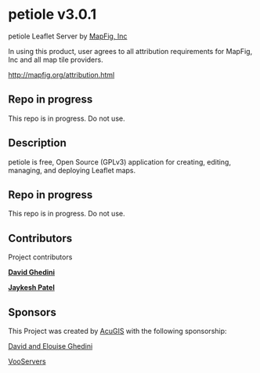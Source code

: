 # petiole v3.0.1

petiole Leaflet Server by <a href="https://www.mapfig.com" target="_blank">MapFig, Inc</a>

In using this product, user agrees to all attribution requirements for MapFig, Inc and all map tile providers.

http://mapfig.org/attribution.html

## Repo in progress

This repo is in progress. Do not use.


## Description

petiole is free, Open Source (GPLv3) application for creating, editing, managing, and deploying Leaflet maps.


## Repo in progress

This repo is in progress. Do not use.
  
  

## Contributors

Project contributors

**[David Ghedini](https://github.com/DavidGhedini)**

**[Jaykesh Patel](https://github.com/pateljaykesh)**  

## Sponsors

This Project was created by <a href="https://www.acugis.com" target="_blank">AcuGIS</a> with the following sponsorship:

<a href="http://www.davidghedini.com/" target="_blank">David and Elouise Ghedini</a>

<a href="https://www.vooservers.com/" target="_blank">VooServers</a> 

